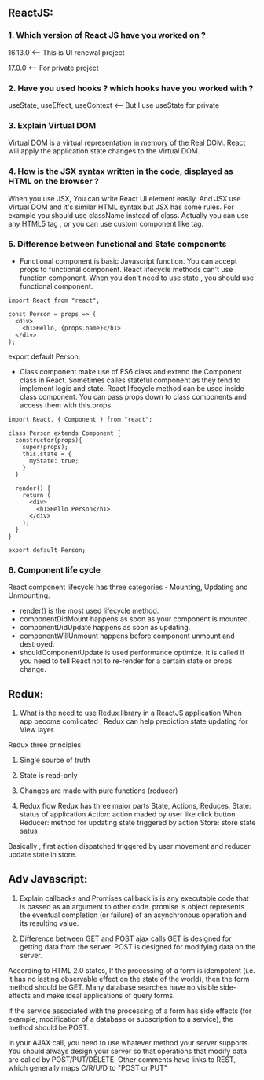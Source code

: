ReactJS:
--------------
### 1. Which version of React JS have you worked on ?
16.13.0 <-- This is UI renewal project

17.0.0 <-- For private project


### 2. Have you used hooks ? which hooks have you worked with ?
useState, useEffect, useContext <-- But I use useState for private


### 3. Explain Virtual DOM
Virtual DOM is a virtual representation in memory of the Real DOM.
React will apply the application state changes to the Virtual DOM.


### 4. How is the JSX syntax written in the code, displayed as HTML on the browser ?
When you use JSX, You can write React UI element easily.
And JSX use Virtual DOM and it's similar HTML syntax but JSX has some rules. For example you should use className instead of class.
Actually you can use any HTML5 tag , or you can use custom component like tag.


### 5. Difference between functional and State components

- Functional component is basic Javascript function.
You can accept props to functional component.
React lifecycle methods can't use function component.
When you don't need to use state , you should use functional component.
```
import React from "react";

const Person = props => (
  <div>
    <h1>Hello, {props.name}</h1>
  </div>
);
```

export default Person;

- Class component make use of ES6 class and extend the Component class in React.
Sometimes calles stateful component as they tend to implement logic and state.
React lifecycle method can be used inside class component.
You can pass props down to class components and access them with this.props.

```
import React, { Component } from "react";

class Person extends Component {
  constructor(props){
    super(props);
    this.state = {
      myState: true;
    }
  }
  
  render() {
    return (
      <div>
        <h1>Hello Person</h1>
      </div>
    );
  }
}

export default Person;
```

### 6. Component life cycle
React component lifecycle has three categories - Mounting, Updating and Unmounting.
- render() is the most used lifecycle method.
- componentDidMount happens as soon as your component is mounted.
- componentDidUpdate happens as soon as updating.
- componentWillUnmount happens before component unmount and destroyed.
- shouldComponentUpdate is used performance optimize. It is called if you need to tell React not to re-render for a certain state or props change.

Redux:
----------
1. What is the need to use Redux library in a ReactJS application
When app become comlicated , Redux can help prediction state updating for View layer.

Redux three principles

1. Single source of truth
2. State is read-only
3. Changes are made with pure functions (reducer)


2. Redux flow
Redux has three major parts State, Actions, Reduces.
State: status of application
Action: action maded by user like click button
Reducer: method for updating state triggered by action
Store: store state satus

Basically , first action dispatched triggered by user movement and reducer update state in store. 

Adv Javascript:
----------------------
1. Explain callbacks and Promises
callback is is any executable code that is passed as an argument to other code.
promise is object represents the eventual completion (or failure) of an asynchronous operation and its resulting value.

2. Difference between GET and POST ajax calls
GET is designed for getting data from the server. POST is designed for modifying data on the server.

According to HTML 2.0 states, 
If the processing of a form is idempotent (i.e. it has no lasting observable effect on the state of the world), then the form method should be GET. Many database searches have no visible side-effects and make ideal applications of query forms.

If the service associated with the processing of a form has side effects (for example, modification of a database or subscription to a service), the method should be POST.

In your AJAX call, you need to use whatever method your server supports. You should always design your server so that operations that modify data are called by POST/PUT/DELETE. Other comments have links to REST, which generally maps C/R/U/D to "POST or PUT"